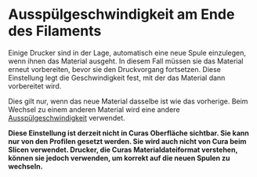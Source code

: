 Ausspülgeschwindigkeit am Ende des Filaments
====
Einige Drucker sind in der Lage, automatisch eine neue Spule einzulegen, wenn ihnen das Material ausgeht. In diesem Fall müssen sie das Material erneut vorbereiten, bevor sie den Druckvorgang fortsetzen. Diese Einstellung legt die Geschwindigkeit fest, mit der das Material dann vorbereitet wird. 

Dies gilt nur, wenn das neue Material dasselbe ist wie das vorherige. Beim Wechsel zu einem anderen Material wird eine andere [ Ausspülgeschwindigkeit](material_flush_purge_speed.md) verwendet.

**Diese Einstellung ist derzeit nicht in Curas Oberfläche sichtbar. Sie kann nur von den Profilen gesetzt werden. Sie wird auch nicht von Cura beim Slicen verwendet. Drucker, die Curas Materialdateiformat verstehen, können sie jedoch verwenden, um korrekt auf die neuen Spulen zu wechseln.**